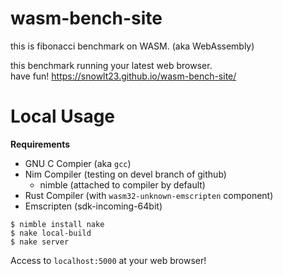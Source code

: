 
# wasm-bench-site

this is fibonacci benchmark on WASM. (aka WebAssembly)

this benchmark running your latest web browser.  
have fun! <https://snowlt23.github.io/wasm-bench-site/>

# Local Usage

**Requirements**
- GNU C Compier (aka `gcc`)
- Nim Compiler (testing on devel branch of github)
  - nimble (attached to compiler by default)
- Rust Compiler (with `wasm32-unknown-emscripten` component)
- Emscripten (sdk-incoming-64bit)

```
$ nimble install nake
$ nake local-build
$ nake server
```

Access to `localhost:5000` at your web browser!